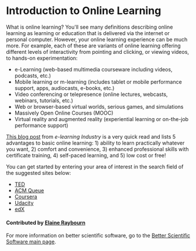 # Introduction to Online Learning

What is online learning? You'll see many definitions describing online learning as learning or education that is delivered via the internet or personal computer. However, your online learning experience can be much more. For example, each of these are variants of online learning offering different levels of interactivity from pointing and clicking, or viewing videos, to hands-on experimentation:

* e-Learning (web-based multimedia courseware including videos, podcasts, etc.) 
* Mobile learning or m-learning (includes tablet or mobile performance support, apps, audiocasts, e-books, etc.)
* Video conferencing or telepresence (online lectures, webcasts, webinars, tutorials, etc.)
* Web or browser-based virtual worlds, serious games, and simulations
* Massively Open Online Courses (MOOC)
* Virtual reality and augmented reality (experiential learning or on-the-job performance support)

[This blog post](https://elearningindustry.com/5-advantages-of-online-learning-education-without-leaving-home "5 Advantages to online learning") from *e-learning Industry* is a very quick read and lists 5 advantages to basic online learning: 1) ability to learn practically whatever you want, 2) comfort and convenience, 3) enhanced professional skills with certificate training, 4) self-paced learning, and 5) low cost or free!

You can get started by entering your area of interest in the search field of the suggested sites below:

* [TED](https://www.ted.com)
* [ACM Queue](http://queue.acm.org/index.cfm)
* [Coursera](https://www.coursera.org) 
* [Udacity](https://www.udacity.com) 
* [edX](https://www.edx.org) 

#### Contributed by [Elaine Raybourn](https://github.com/elaineraybourn)

For more information on better scientific software, go to the [Better Scientific Software main page](http://betterscientificsoftware.info).

<!---
Publish: yes
Categories: skills
Topics: online learning
Tags: curated links, short article
Level: 2
Prerequisites: defaults
Aggregate: none
--->
